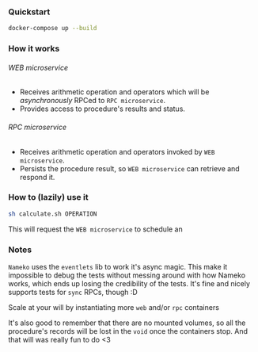 ### Quickstart

```sh
docker-compose up --build
```

### How it works

###### WEB microservice

 - Receives arithmetic operation and operators which will be *asynchronously* RPCed to `RPC microservice`.
 - Provides access to procedure's results and status.

###### RPC microservice

 - Receives arithmetic operation and operators invoked by `WEB microservice`.
 - Persists the procedure result, so `WEB microservice` can retrieve and respond it.

### How to (lazily) use it

```sh
sh calculate.sh OPERATION
```

This will request the `WEB microservice` to schedule an  
### Notes

`Nameko` uses the `eventlets` lib to work it's async magic.
 This make it impossible to debug the tests without messing around with how Nameko works, which ends up losing the credibility of the tests. 
 It's fine and nicely supports tests for `sync` RPCs, though :D

Scale at your will by instantiating more `web` and/or `rpc` containers

It's also good to remember that there are no mounted volumes, so all the procedure's records will be lost in the `void` once the containers stop.
And that will was really  fun to do <3